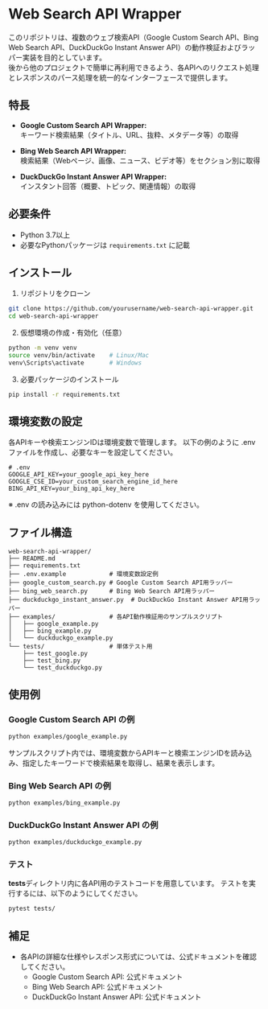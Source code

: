 # Web Search API Wrapper

このリポジトリは、複数のウェブ検索API（Google Custom Search API、Bing Web Search API、DuckDuckGo Instant Answer API）の動作検証およびラッパー実装を目的としています。  
後から他のプロジェクトで簡単に再利用できるよう、各APIへのリクエスト処理とレスポンスのパース処理を統一的なインターフェースで提供します。

## 特長

- **Google Custom Search API Wrapper:**  
  キーワード検索結果（タイトル、URL、抜粋、メタデータ等）の取得

- **Bing Web Search API Wrapper:**  
  検索結果（Webページ、画像、ニュース、ビデオ等）をセクション別に取得

- **DuckDuckGo Instant Answer API Wrapper:**  
  インスタント回答（概要、トピック、関連情報）の取得

## 必要条件

- Python 3.7以上
- 必要なPythonパッケージは `requirements.txt` に記載

## インストール

1. リポジトリをクローン

  ```bash
  git clone https://github.com/yourusername/web-search-api-wrapper.git
  cd web-search-api-wrapper
  ```
   
2. 仮想環境の作成・有効化（任意）

  ```bash
  python -m venv venv
  source venv/bin/activate    # Linux/Mac
  venv\Scripts\activate       # Windows
  ```

3. 必要パッケージのインストール

  ```bash
  pip install -r requirements.txt
  ```

## 環境変数の設定
各APIキーや検索エンジンIDは環境変数で管理します。
以下の例のように .env ファイルを作成し、必要なキーを設定してください。

  ```dotenv
  # .env
  GOOGLE_API_KEY=your_google_api_key_here
  GOOGLE_CSE_ID=your_custom_search_engine_id_here
  BING_API_KEY=your_bing_api_key_here
  ```
※ .env の読み込みには python-dotenv を使用してください。

## ファイル構造
  ```pgsql
  web-search-api-wrapper/
  ├── README.md
  ├── requirements.txt
  ├── .env.example            # 環境変数設定例
  ├── google_custom_search.py # Google Custom Search API用ラッパー
  ├── bing_web_search.py      # Bing Web Search API用ラッパー
  ├── duckduckgo_instant_answer.py  # DuckDuckGo Instant Answer API用ラッパー
  ├── examples/               # 各API動作検証用のサンプルスクリプト
  │   ├── google_example.py
  │   ├── bing_example.py
  │   └── duckduckgo_example.py
  └── tests/                  # 単体テスト用
      ├── test_google.py
      ├── test_bing.py
      └── test_duckduckgo.py
  ```

## 使用例
### Google Custom Search API の例
  ```bash
  python examples/google_example.py
  ```
サンプルスクリプト内では、環境変数からAPIキーと検索エンジンIDを読み込み、指定したキーワードで検索結果を取得し、結果を表示します。

### Bing Web Search API の例
  ```bash
  python examples/bing_example.py
  ```
### DuckDuckGo Instant Answer API の例
  ```bash
  python examples/duckduckgo_example.py
  ```
### テスト
**tests**ディレクトリ内に各API用のテストコードを用意しています。
テストを実行するには、以下のようにしてください。
  ```bash
  pytest tests/
  ```

## 補足
- 各APIの詳細な仕様やレスポンス形式については、公式ドキュメントを確認してください。
  - Google Custom Search API: 公式ドキュメント
  - Bing Web Search API: 公式ドキュメント
  - DuckDuckGo Instant Answer API: 公式ドキュメント
